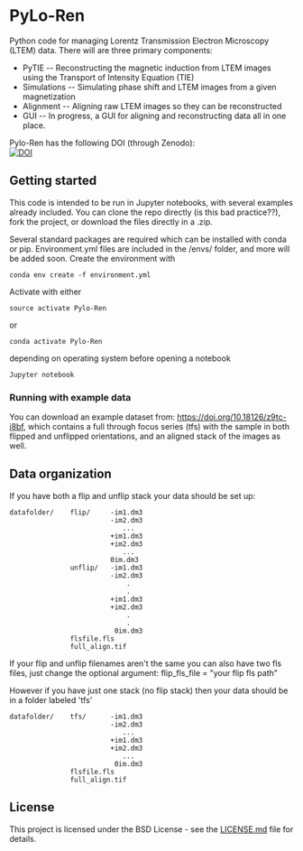 # PyLo-Ren
Python code for managing Lorentz Transmission Electron Microscopy (LTEM) data. 
There will are three primary components: 
- PyTIE  -- Reconstructing the magnetic induction from LTEM images using the Transport of Intensity Equation (TIE)
- Simulations -- Simulating phase shift and LTEM images from a given magnetization 
- Alignment -- Aligning raw LTEM images so they can be reconstructed
- GUI -- In progress, a GUI for aligning and reconstructing data all in one place. 

Pylo-Ren has the following DOI (through Zenodo):  
[![DOI](https://zenodo.org/badge/259449841.svg)](https://zenodo.org/badge/latestdoi/259449841)


## Getting started
This code is intended to be run in Jupyter notebooks, with several examples already included. You can clone the repo directly (is this bad practice??), fork the project, or download the files directly in a .zip. 


Several standard packages are required which can be installed with conda or pip. Environment.yml files are included in the /envs/ folder, and more will be added soon. Create the environment with 
```
conda env create -f environment.yml
```
Activate with either 
```
source activate Pylo-Ren
```
or
```
conda activate Pylo-Ren
```
depending on operating system before opening a notebook
```
Jupyter notebook
```

### Running with example data
You can download an example dataset from: https://doi.org/10.18126/z9tc-i8bf, which contains a full through focus series (tfs) with the sample in both flipped and unflipped orientations, and an aligned stack of the images as well. 

## Data organization
If you have both a flip and unflip stack your data should be set up:  

    datafolder/    flip/     -im1.dm3  
                             -im2.dm3  
                                ...  
                             +im1.dm3  
                             +im2.dm3  
                                ...  
                             0im.dm3    
                   unflip/   -im1.dm3  
                             -im2.dm3  
                                 .  
                                 .  
                             +im1.dm3  
                             +im2.dm3  
                                 .  
                                 .  
                              0im.dm3  
                   flsfile.fls 
                   full_align.tif  
  
If your flip and unflip filenames aren't the same you can also have two fls files, just change the optional argument:  flip_fls_file = "your flip fls path"  
  
However if you have just one stack (no flip stack) then your data should be in a folder labeled 'tfs' 

    datafolder/    tfs/      -im1.dm3  
                             -im2.dm3  
                                ...  
                             +im1.dm3  
                             +im2.dm3  
                                ...  
                              0im.dm3    
                   flsfile.fls 
                   full_align.tif  
                   


## License

This project is licensed under the BSD License - see the [LICENSE.md](https://github.com/Pylo-Ren/Pylo-Ren/blob/master/LICENSE) file for details. 
